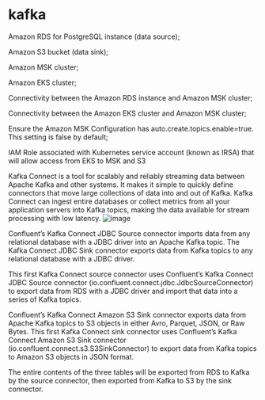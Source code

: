 # kafka

Amazon RDS for PostgreSQL instance (data source);

Amazon S3 bucket (data sink);

Amazon MSK cluster;

Amazon EKS cluster;

Connectivity between the Amazon RDS instance and Amazon MSK cluster;

Connectivity between the Amazon EKS cluster and Amazon MSK cluster;

Ensure the Amazon MSK Configuration has auto.create.topics.enable=true. This setting is false by default;

IAM Role associated with Kubernetes service account (known as IRSA) that will allow access from EKS to MSK and S3

Kafka Connect is a tool for scalably and reliably streaming data between Apache Kafka and other systems. It makes it simple to quickly define connectors that move large collections of data into and out of Kafka. Kafka Connect can ingest entire databases or collect metrics from all your application servers into Kafka topics, making the data available for stream processing with low latency. 
![image](https://user-images.githubusercontent.com/36766101/166189095-2d6ef7ef-b306-43f6-9216-a677347e8873.png)



Confluent’s Kafka Connect JDBC Source connector imports data from any relational database with a JDBC driver into an Apache Kafka topic. The Kafka Connect JDBC Sink connector exports data from Kafka topics to any relational database with a JDBC driver.

This first Kafka Connect source connector uses Confluent’s Kafka Connect JDBC Source connector (io.confluent.connect.jdbc.JdbcSourceConnector) to export data from RDS with a JDBC driver and import that data into a series of Kafka topics.

Confluent’s Kafka Connect Amazon S3 Sink connector exports data from Apache Kafka topics to S3 objects in either Avro, Parquet, JSON, or Raw Bytes.
This first Kafka Connect sink connector uses Confluent’s Kafka Connect Amazon S3 Sink connector (io.confluent.connect.s3.S3SinkConnector) to export data from Kafka topics to Amazon S3 objects in JSON format.

The entire contents of the three tables will be exported from RDS to Kafka by the source connector, then exported from Kafka to S3 by the sink connector.
